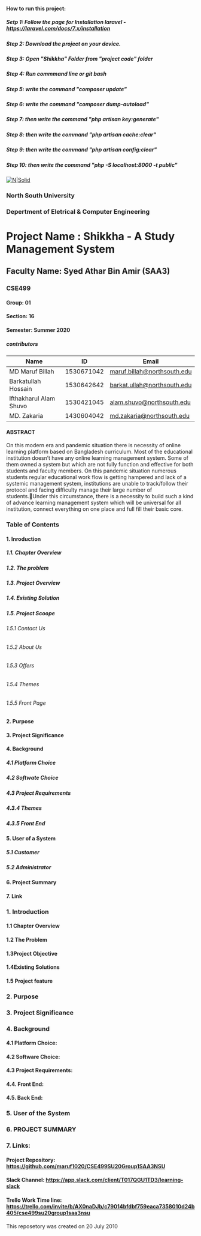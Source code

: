 #### How to run this project:
##### Setp 1: Follow the page for Installation laravel - https://laravel.com/docs/7.x/installation
##### Step 2: Download the project on your device. 
##### Step 3: Open "Shikkha" Folder from "project code" folder 
##### Step 4: Run commmand line or git bash 
##### Step 5: write the command "composer update"
##### Step 6: write the command "composer dump-autoload" 
##### Step 7: then write the command "php artisan key:generate"
##### Step 8: then write the command "php artisan cache:clear"
##### Step 9: then write the command "php artisan config:clear"
##### Step 10: then write the command "php -S localhost:8000 -t public"





[![N|Solid](http://www.northsouth.edu/newassets/images/nsu-photo/logo-4.png)]()


###  North South University
###  Depertment of Eletrical & Computer Engineering

# Project Name : Shikkha - A Study Management System

## Faculty Name: Syed Athar Bin Amir (SAA3)
### CSE499
#### Group: 01
#### Section: 16
#### Semester: Summer 2020

##### contributors
| Name | ID| Email| 
| ------ | ------ | ------ |
| MD Maruf Billah | 1530671042 | maruf.billah@northsouth.edu | 
| Barkatullah Hossain	| 1530642642| barkat.ullah@northsouth.edu | 
| Ifthakharul Alam Shuvo | 1530421045| alam.shuvo@northsouth.edu | 
| MD. Zakaria | 1430604042 | md.zakaria@northsouth.edu | 


#### ABSTRACT ####
On this modern era and pandemic situation there is necessity of online learning platform based on Bangladesh curriculum. Most of the educational institution doesn’t have any online learning management system. Some of them owned a system but which are not fully function and effective for both students and faculty members. On this pandemic situation numerous students regular educational work flow is getting hampered and lack of a systemic management system, institutions are unable to track/follow their  protocol and facing difficulty manage their large number of students.Under this circumstance, there is a necessity to build such a kind of advance learning management system which will be universal for all institution, connect everything on one place and full fill their basic core.



                                                                                      
### Table of Contents
#### 1. Inroduction
##### 1.1. Chapter Overview
##### 1.2. The problem
##### 1.3. Project Overview
##### 1.4. Existing Solution
##### 1.5. Project Scoope
###### 1.5.1 Contact Us
###### 1.5.2 About Us
###### 1.5.3 Offers
###### 1.5.4 Themes 
###### 1.5.5 Front Page
#### 2. Purpose
#### 3. Project Significance
#### 4. Background
##### 4.1 Platform Choice
##### 4.2 Softwate Choice
##### 4.3 Project Requirements
##### 4.3.4 Themes
##### 4.3.5 Front End
#### 5. User of a System
##### 5.1 Customer
##### 5.2 Administrator
#### 6. Project Summary
#### 7. Link



### 1. Introduction
#### 1.1 Chapter Overview
#### 1.2 The Problem
#### 1.3Project Objective
#### 1.4Existing Solutions   
#### 1.5 Project feature



### 2. Purpose



### 3. Project Significance 



### 4. Background
#### 4.1 Platform Choice:
#### 4.2 Software Choice:
#### 4.3 Project Requirements:
#### 4.4. Front End: 
#### 4.5. Back End: 



### 5. User of the System




### 6. PROJECT SUMMARY 



### 7. Links:
#### Project Repository: https://github.com/maruf1020/CSE499SU20Group1SAA3NSU
#### Slack Channel: https://app.slack.com/client/T017QGU1TD3/learning-slack
#### Trello Work Time line: https://trello.com/invite/b/AX0naDJb/c79014bfdbf759eaca7358010d24b405/cse499su20group1saa3nsu 


This reposetory was created on 20 July 2010


           
           
           
           
           
           
           
           


                                                   
                                                   

